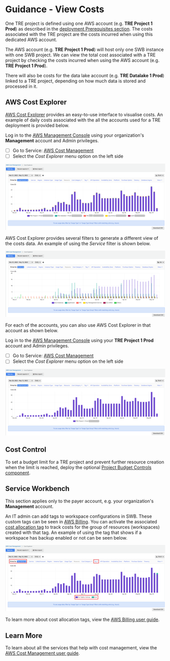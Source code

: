 # Guidance - View Costs

One TRE project is defined using one AWS account (e.g. **TRE Project 1 Prod**) as described in the
 [deployment Prerequisites section](../deployment/Prerequisites.md). The costs associated with
 the TRE project are the costs incurred when using this dedicated AWS account.

The AWS account (e.g. **TRE Project 1 Prod**) will host only one SWB instance with one SWB project.
 We can view the total cost associated with a TRE project by checking the costs incurred when using
 the AWS account (e.g. **TRE Project 1 Prod**).

There will also be costs for the data lake account (e.g. **TRE Datalake 1 Prod**) linked to a
 TRE project, depending on how much data is stored and processed in it.

## AWS Cost Explorer

[AWS Cost Explorer](https://aws.amazon.com/aws-cost-management/aws-cost-explorer/) provides an
 easy-to-use interface to visualise costs. An example of daily costs associated with
 the all the accounts used for a TRE deployment is provided below.

Log in to the [AWS Management Console](https://console.aws.amazon.com/)
 using your organization's **Management** account and Admin privileges.

- [ ] Go to Service:
 [AWS Cost Management](https://us-east-1.console.aws.amazon.com/cost-management/home?region=eu-west-2)
- [ ] Select the *Cost Explorer* menu option on the left side

![Guidance CostExplorer TRE](../../res/images/Guidance-CostExplorer-TRE.png)

AWS Cost Explorer provides several filters to generate a different view of the costs data. An example
 of using the *Service* filter is shown below.

![Guidance CostExplorer TRE - Service filter](../../res/images/Guidance-CostExplorer-TRE-ServicesView.png)

For each of the accounts, you can also use AWS Cost Explorer in that account as shown below.

Log in to the [AWS Management Console](https://console.aws.amazon.com/)
 using your **TRE Project 1 Prod** account and Admin privileges.

- [ ] Go to Service:
 [AWS Cost Management](https://us-east-1.console.aws.amazon.com/cost-management/home?region=eu-west-2)
- [ ] Select the *Cost Explorer* menu option on the left side

![Guidance CostExplorer TRE Project](../../res/images/Guidance-CostExplorer-TRE-Project.png)

## Cost Control

To set a budget limit for a TRE project and prevent further resource creation when the limit
 is reached, deploy the optional
 [Project Budget Controls component](../deployment/Step5-AddProjectBudgetControls.md).

## Service Workbench

This section applies only to the payer account, e.g. your organization's **Management** account.

An IT admin can add tags to workspace configurations in SWB. These custom tags can be
 seen in [AWS Billing](https://aws.amazon.com/aws-cost-management/aws-billing/). You can activate the
 associated [cost allocation tag](https://us-east-1.console.aws.amazon.com/billing/home?region=eu-west-2#/tags)
 to track costs for the group of resources (workspaces) created with that tag. An example of using the tag
 that shows if a workspace has backup enabled or not can be seen below.

![Guidance CostExplorer TRE Cost Allocation Tag](../../res/images/Guidance-CostExplorer-TRE-CostAllocationTag.png)

To learn more about cost allocation tags, view the
 [AWS Billing user guide](https://docs.aws.amazon.com/awsaccountbilling/latest/aboutv2/cost-alloc-tags.html).

## Learn More

To learn about all the services that help with cost management, view the
 [AWS Cost Management user guide](https://docs.aws.amazon.com/cost-management/latest/userguide/what-is-costmanagement.html).
